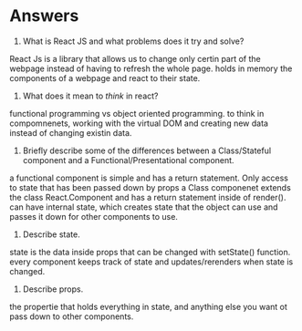 # Answers

1.  What is React JS and what problems does it try and solve?

React Js is a library that allows us to change only certin part of the webpage instead of having to refresh the whole page.
holds in memory the components of a webpage and react to their state.

1.  What does it mean to _think_ in react?

functional programming vs object oriented programming. to think in compomnenets, working with the virtual DOM and creating new data instead of changing existin data.

1.  Briefly describe some of the differences between a Class/Stateful component and a Functional/Presentational component.

 a functional component  is simple and has a return statement. Only access to state that has been passed down by props
 a Class componenet extends the class React.Component and has a return statement inside of render(). can have internal state, which creates state that the object can use and passes it down for other components to use.

1.  Describe state.

state is the data inside props that can be changed with setState() function. every component keeps track of state and updates/rerenders when state is changed.

1.  Describe props.

the propertie that holds everything in state, and anything else you want ot pass down to other components.
